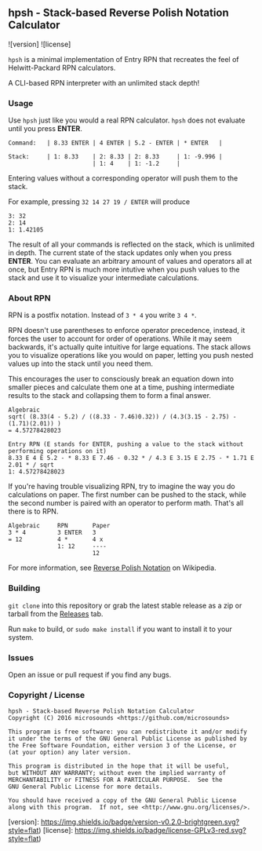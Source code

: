 ## hpsh - Stack-based Reverse Polish Notation Calculator
![version] ![license]

```hpsh``` is a minimal implementation of Entry RPN that recreates the feel of Helwitt-Packard RPN calculators.

A CLI-based RPN interpreter with an unlimited stack depth!

### Usage
Use ```hpsh``` just like you would a real RPN calculator. ```hpsh``` does not evaluate until you press **ENTER**.
```
Command:   | 8.33 ENTER | 4 ENTER | 5.2 - ENTER | * ENTER   |

Stack:     | 1: 8.33    | 2: 8.33 | 2: 8.33     | 1: -9.996 |
                        | 1: 4    | 1: -1.2     |
```
Entering values without a corresponding operator will push them to the stack.

For example, pressing ```32 14 27 19 / ENTER``` will produce
```
3: 32
2: 14
1: 1.42105
```
The result of all your commands is reflected on the stack, which is unlimited in depth.
The current state of the stack updates only when you press **ENTER**.
You can evaluate an arbitrary amount of values and operators all at once, but Entry RPN is much more intutive when you push values to the stack and use it to visualize your intermediate calculations.


### About RPN
RPN is a postfix notation. Instead of ```3 * 4``` you write ```3 4 *```.

RPN doesn't use parentheses to enforce operator precedence, instead, it forces the user to account for order of operations.
While it may seem backwards, it's actually quite intuitive for large equations. The stack allows you to visualize operations like you would on paper, letting you push nested values up into the stack until you need them.

This encourages the user to consciously break an equation down into smaller pieces and calculate them one at a time, pushing intermediate results to the stack and collapsing them to form a final answer.
```
Algebraic
sqrt( (8.33(4 - 5.2) / ((8.33 - 7.46)0.32)) / (4.3(3.15 - 2.75) - (1.71)(2.01)) )
= 4.57278428023

Entry RPN (E stands for ENTER, pushing a value to the stack without performing operations on it)
8.33 E 4 E 5.2 - * 8.33 E 7.46 - 0.32 * / 4.3 E 3.15 E 2.75 - * 1.71 E 2.01 * / sqrt
1: 4.57278428023
```
If you're having trouble visualizing RPN, try to imagine the way you do calculations on paper. 
The first number can be pushed to the stack, while the second number is paired with an operator to perform math.
That's all there is to RPN.
```
Algebraic     RPN       Paper      
3 * 4         3 ENTER   3
= 12          4 *       4 x
              1: 12     ----
                        12
```
For more information, see [Reverse Polish Notation](https://en.wikipedia.org/wiki/Reverse_Polish_notation) on Wikipedia.

### Building
```git clone``` into this repository or grab the latest stable release as a zip or tarball from the [Releases](https://github.com/microsounds/hpsh/releases) tab.

Run ```make``` to build, or ```sudo make install``` if you want to install it to your system.

### Issues
Open an issue or pull request if you find any bugs.

### Copyright / License
```
hpsh - Stack-based Reverse Polish Notation Calculator
Copyright (C) 2016 microsounds <https://github.com/microsounds>

This program is free software: you can redistribute it and/or modify
it under the terms of the GNU General Public License as published by
the Free Software Foundation, either version 3 of the License, or
(at your option) any later version.

This program is distributed in the hope that it will be useful,
but WITHOUT ANY WARRANTY; without even the implied warranty of
MERCHANTABILITY or FITNESS FOR A PARTICULAR PURPOSE.  See the
GNU General Public License for more details.

You should have received a copy of the GNU General Public License
along with this program.  If not, see <http://www.gnu.org/licenses/>.
```

[version]: https://img.shields.io/badge/version-v0.2.0-brightgreen.svg?style=flat)
[license]: https://img.shields.io/badge/license-GPLv3-red.svg?style=flat)
